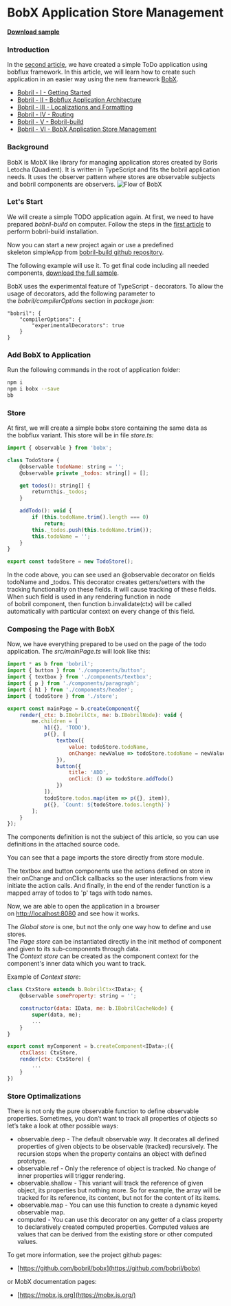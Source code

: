 [//]: # (bobrilComIgnoreStart)

# BobX Application Store Management

[//]: # (bobrilComIgnoreEnd)

**[Download sample](https://minhaskamal.github.io/DownGit/#/home?url=https://github.com/keeema/bobril-samples/tree/master/sampleBobX)**

[//]: # (bobrilComIgnoreStart)

### Introduction

In the [second article](https://github.com/keeema/bobril-samples/blob/master/articles/02_bobril-bobflux.md), we have created a simple ToDo application using bobflux framework. In this article, we will learn how to create such application in an easier way using the new framework [BobX](https://github.com/bobril/bobx).

- [Bobril - I - Getting Started](https://github.com/keeema/bobril-samples/blob/master/articles/01_bobril-getting-started.md)
- [Bobril - II - Bobflux Application Architecture](https://github.com/keeema/bobril-samples/blob/master/articles/02_bobril-bobflux.md)
- [Bobril - III - Localizations and Formatting](https://github.com/keeema/bobril-samples/blob/master/articles/03_bobril-localizations.md)
- [Bobril - IV - Routing](https://github.com/keeema/bobril-samples/blob/master/articles/04_bobril-routing.md)
- [Bobril - V - Bobril-build](https://github.com/keeema/bobril-samples/blob/master/articles/05_bobril-bobril-build.md)
- [Bobril - VI - BobX Application Store Management](https://github.com/keeema/bobril-samples/blob/master/articles/06_bobril-bobx.md)

[//]: # (bobrilComIgnoreEnd)

### Background

BobX is MobX like library for managing application stores created by Boris Letocha (Quadient). It is written in TypeScript and fits the bobril application needs. It uses the observer pattern where stores are observable subjects and bobril components are observers.
![Flow of BobX](./images/bobx.png)

### Let's Start

We will create a simple TODO application again. At first, we need to have prepared _bobril-build_ on computer. Follow the steps in the [first article](https://github.com/keeema/bobril-samples/blob/master/articles/01_bobril-getting-started.md) to perform bobril-build installation.

Now you can start a new project again or use a predefined skeleton simpleApp from [bobril-build github repository](https://minhaskamal.github.io/DownGit/#/home?url=https://github.com/Bobris/bobril-build/tree/master/examples/simpleApp).

The following example will use it. To get final code including all needed components, [download the full sample](https://minhaskamal.github.io/DownGit/#/home?url=https://github.com/keeema/bobril-samples/tree/master/sampleBobX).

BobX uses the experimental feature of TypeScript - decorators. To allow the usage of decorators, add the following parameter to the _bobril/compilerOptions_ section in _package.json_:
```
"bobril": {
    "compilerOptions": {
        "experimentalDecorators": true
    }
}
```
### Add BobX to Application

Run the following commands in the root of application folder:
``` bash
npm i
npm i bobx --save
bb
```
### Store

At first, we will create a simple bobx store containing the same data as the bobflux variant. This store will be in file _store.ts:_
``` javascript
import { observable } from 'bobx';

class TodoStore {
    @observable todoName: string = '';
    @observable private _todos: string[] = [];

    get todos(): string[] {
        returnthis._todos;
    }

    addTodo(): void {
        if (this.todoName.trim().length === 0)
            return;
        this._todos.push(this.todoName.trim());
        this.todoName = '';
    }
}

export const todoStore = new TodoStore();
```
In the code above, you can see used an @observable decorator on fields todoName and _todos. This decorator creates getters/setters with the tracking functionality on these fields. It will cause tracking of these fields. When such field is used in any rendering function in node of bobril component, then function b.invalidate(ctx) will be called automatically with particular context on every change of this field.

### Composing the Page with BobX

Now, we have everything prepared to be used on the page of the todo application. The _src/mainPage.ts_ will look like this:
``` javascript
import * as b from 'bobril';
import { button } from './components/button';
import { textbox } from './components/textbox';
import { p } from './components/paragraph';
import { h1 } from './components/header';
import { todoStore } from './store';

export const mainPage = b.createComponent({
    render(_ctx: b.IBobrilCtx, me: b.IBobrilNode): void {
        me.children = [
            h1({}, 'TODO'),
            p({}, [
                textbox({ 
                    value: todoStore.todoName, 
                    onChange: newValue => todoStore.todoName = newValue 
                }),
                button({ 
                    title: 'ADD', 
                    onClick: () => todoStore.addTodo()
                })
            ]),
            todoStore.todos.map(item => p({}, item)),
            p({}, `Count: ${todoStore.todos.length}`)
        ];
    }
});
```
The components definition is not the subject of this article, so you can use definitions in the attached source code.

You can see that a page imports the store directly from store module.

The textbox and button components use the actions defined on store in their onChange and onClick callbacks so the user interactions from view initiate the action calls. And finally, in the end of the render function is a mapped array of todos to 'p' tags with todo names.

Now, we are able to open the application in a browser on [http://localhost:8080](http://localhost:8080/) and see how it works.

The _Global store_ is one, but not the only one way how to define and use stores.  
The _Page store_ can be instantiated directly in the init method of component and given to its sub-components through data.  
The _Context store_ can be created as the component context for the component's inner data which you want to track.

Example of _Context store_:
``` javascript
class CtxStore extends b.BobrilCtx<IData>; {
    @observable someProperty: string = '';

    constructor(data: IData, me: b.IBobrilCacheNode) {
        super(data, me);
        ...
    }
}

export const myComponent = b.createComponent<IData>;({
    ctxClass: CtxStore,
    render(ctx: CtxStore) {
        ...
    }
})
```
### Store Optimalizations

There is not only the pure observable function to define observable properties. Sometimes, you don’t want to track all properties of objects so let’s take a look at other possible ways:

- observable.deep - The default observable way. It decorates all defined properties of given objects to be observable (tracked) recursively. The recursion stops when the property contains an object with defined prototype.
- observable.ref - Only the reference of object is tracked. No change of inner properties will trigger rendering.
- observable.shallow - This variant will track the reference of given object, its properties but nothing more. So for example, the array will be tracked for its reference, its content, but not for the content of its items.
- observable.map - You can use this function to create a dynamic keyed observable map.
- computed - You can use this decorator on any getter of a class property to declaratively created computed properties. Computed values are values that can be derived from the existing store or other computed values.

To get more information, see the project github pages:

- [https://github.com/bobril/bobx](https://github.com/bobril/bobx)

or MobX documentation pages:

- [https://mobx.js.org](https://mobx.js.org/)

